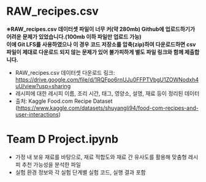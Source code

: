 # RAW_recipes.csv
**※RAW_recipes.csv 데이터셋 파일이 너무 커(약 280mb) Github에 업로드하기가 어려운 문제가 있었습니다.(100mb 이하 파일만 업로드 가능)**  
**이에 Git LFS를 사용하였으나 이 경우 코드 저장소를 압축(zip)하여 다운로드하면 csv파일이 제대로 다운로드 되지 않는 문제가 있어 불가피하게 별도 파일 링크와 함께 제출합니다.**
- RAW_recipes.csv 데이터셋 다운로드 링크: https://drive.google.com/file/d/1RQFpo6rnUJu0FFPTVbgU1ZOWNodxh4uU/view?usp=sharing
- 레시피에 대한 레시피 이름, 조리 시간, 태그, 영양소, 설명, 재료 등이 정리된 데이터
- 출처: Kaggle Food.com Recipe Dataset (https://www.kaggle.com/datasets/shuyangli94/food-com-recipes-and-user-interactions)

# Team D Project.ipynb
- 가정 내 보유 재료를 바탕으로, 재료 적합도와 재료 간 유사도를 활용해 맞춤형 레시피 추천 가능성을 분석한 파일
- 실험 환경 정보와 각 실험 단계별 실험 코드, 실행 결과 포함

